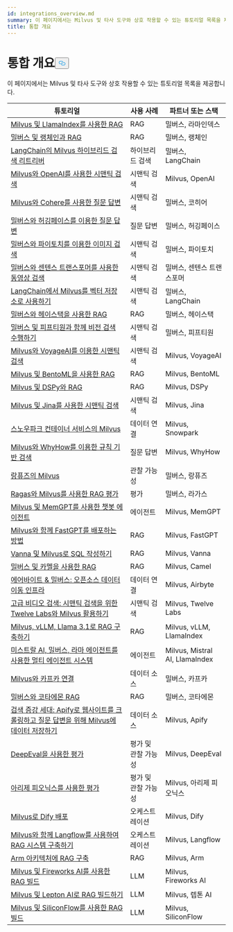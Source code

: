 ```yaml
---
id: integrations_overview.md
summary: 이 페이지에서는 Milvus 및 타사 도구와 상호 작용할 수 있는 튜토리얼 목록을 제공합니다.
title: 통합 개요
---
```

<h1 id="Integrations-Overview" class="common-anchor-header">통합 개요<button data-href="#Integrations-Overview" class="anchor-icon" translate="no">
      <svg translate="no"
        aria-hidden="true"
        focusable="false"
        height="20"
        version="1.1"
        viewBox="0 0 16 16"
        width="16"
      >
        <path
          fill="#0092E4"
          fill-rule="evenodd"
          d="M4 9h1v1H4c-1.5 0-3-1.69-3-3.5S2.55 3 4 3h4c1.45 0 3 1.69 3 3.5 0 1.41-.91 2.72-2 3.25V8.59c.58-.45 1-1.27 1-2.09C10 5.22 8.98 4 8 4H4c-.98 0-2 1.22-2 2.5S3 9 4 9zm9-3h-1v1h1c1 0 2 1.22 2 2.5S13.98 12 13 12H9c-.98 0-2-1.22-2-2.5 0-.83.42-1.64 1-2.09V6.25c-1.09.53-2 1.84-2 3.25C6 11.31 7.55 13 9 13h4c1.45 0 3-1.69 3-3.5S14.5 6 13 6z"
        ></path>
      </svg>
    </button></h1><p>이 페이지에서는 Milvus 및 타사 도구와 상호 작용할 수 있는 튜토리얼 목록을 제공합니다.</p>
<table>
<thead>
<tr><th>튜토리얼</th><th>사용 사례</th><th>파트너 또는 스택</th></tr>
</thead>
<tbody>
<tr><td><a href="/docs/ko/integrate_with_llamaindex.md">Milvus 및 LlamaIndex를 사용한 RAG</a></td><td>RAG</td><td>밀버스, 라마인덱스</td></tr>
<tr><td><a href="/docs/ko/integrate_with_langchain.md">밀버스 및 랭체인과 RAG</a></td><td>RAG</td><td>밀버스, 랭체인</td></tr>
<tr><td><a href="/docs/ko/milvus_hybrid_search_retriever.md">LangChain의 Milvus 하이브리드 검색 리트리버</a></td><td>하이브리드 검색</td><td>밀버스, LangChain</td></tr>
<tr><td><a href="/docs/ko/integrate_with_openai.md">Milvus와 OpenAI를 사용한 시맨틱 검색</a></td><td>시맨틱 검색</td><td>Milvus, OpenAI</td></tr>
<tr><td><a href="/docs/ko/integrate_with_cohere.md">Milvus와 Cohere를 사용한 질문 답변</a></td><td>시맨틱 검색</td><td>밀버스, 코히어</td></tr>
<tr><td><a href="/docs/ko/integrate_with_hugging-face.md">밀버스와 허깅페이스를 이용한 질문 답변</a></td><td>질문 답변</td><td>밀버스, 허깅페이스</td></tr>
<tr><td><a href="/docs/ko/integrate_with_pytorch.md">밀버스와 파이토치를 이용한 이미지 검색</a></td><td>시맨틱 검색</td><td>밀버스, 파이토치</td></tr>
<tr><td><a href="/docs/ko/integrate_with_sentencetransformers.md">밀버스와 센텐스 트랜스포머를 사용한 동영상 검색</a></td><td>시맨틱 검색</td><td>밀버스, 센텐스 트랜스포머</td></tr>
<tr><td><a href="/docs/ko/basic_usage_langchain.md">LangChain에서 Milvus를 벡터 저장소로 사용하기</a></td><td>시맨틱 검색</td><td>밀버스, LangChain</td></tr>
<tr><td><a href="/docs/ko/integrate_with_haystack.md">밀버스와 헤이스택을 사용한 RAG</a></td><td>RAG</td><td>밀버스, 헤이스택</td></tr>
<tr><td><a href="/docs/ko/integrate_with_voxel51.md">밀버스 및 피프티원과 함께 비전 검색 수행하기</a></td><td>시맨틱 검색</td><td>밀버스, 피프티원</td></tr>
<tr><td><a href="/docs/ko/integrate_with_voyageai.md">Milvus와 VoyageAI를 이용한 시맨틱 검색</a></td><td>시맨틱 검색</td><td>Milvus, VoyageAI</td></tr>
<tr><td><a href="/docs/ko/integrate_with_bentoml.md">Milvus 및 BentoML을 사용한 RAG</a></td><td>RAG</td><td>Milvus, BentoML</td></tr>
<tr><td><a href="/docs/ko/integrate_with_dspy.md">Milvus 및 DSPy와 RAG</a></td><td>RAG</td><td>Milvus, DSPy</td></tr>
<tr><td><a href="/docs/ko/integrate_with_jina.md">Milvus 및 Jina를 사용한 시맨틱 검색</a></td><td>시맨틱 검색</td><td>Milvus, Jina</td></tr>
<tr><td><a href="/docs/ko/integrate_with_snowpark.md">스노우파크 컨테이너 서비스의 Milvus</a></td><td>데이터 연결</td><td>Milvus, Snowpark</td></tr>
<tr><td><a href="/docs/ko/integrate_with_whyhow.md">Milvus와 WhyHow를 이용한 규칙 기반 검색</a></td><td>질문 답변</td><td>Milvus, WhyHow</td></tr>
<tr><td><a href="/docs/ko/integrate_with_langfuse.md">랑퓨즈의 Milvus</a></td><td>관찰 가능성</td><td>밀버스, 랑퓨즈</td></tr>
<tr><td><a href="/docs/ko/integrate_with_ragas.md">Ragas와 Milvus를 사용한 RAG 평가</a></td><td>평가</td><td>밀버스, 라가스</td></tr>
<tr><td><a href="/docs/ko/integrate_with_memgpt.md">Milvus 및 MemGPT를 사용한 챗봇 에이전트</a></td><td>에이전트</td><td>Milvus, MemGPT</td></tr>
<tr><td><a href="/docs/ko/integrate_with_fastgpt.md">Milvus와 함께 FastGPT를 배포하는 방법</a></td><td>RAG</td><td>Milvus, FastGPT</td></tr>
<tr><td><a href="/docs/ko/integrate_with_vanna.md">Vanna 및 Milvus로 SQL 작성하기</a></td><td>RAG</td><td>Milvus, Vanna</td></tr>
<tr><td><a href="/docs/ko/integrate_with_camel.md">밀버스 및 카멜을 사용한 RAG</a></td><td>RAG</td><td>Milvus, Camel</td></tr>
<tr><td><a href="/docs/ko/integrate_with_airbyte.md">에어바이트 &amp; 밀버스: 오픈소스 데이터 이동 인프라</a></td><td>데이터 연결</td><td>Milvus, Airbyte</td></tr>
<tr><td><a href="/docs/ko/video_search_with_twelvelabs_and_milvus.md">고급 비디오 검색: 시맨틱 검색을 위한 Twelve Labs와 Milvus 활용하기</a></td><td>시맨틱 검색</td><td>Milvus, Twelve Labs</td></tr>
<tr><td><a href="/docs/ko/milvus_rag_with_vllm.md">Milvus, vLLM, Llama 3.1로 RAG 구축하기</a></td><td>RAG</td><td>Milvus, vLLM, LlamaIndex</td></tr>
<tr><td><a href="/docs/ko/llama_agents_metadata.md">미스트랄 AI, 밀버스, 라마 에이전트를 사용한 멀티 에이전트 시스템</a></td><td>에이전트</td><td>Milvus, Mistral AI, LlamaIndex</td></tr>
<tr><td><a href="/docs/ko/kafka-connect-milvus.md">Milvus와 카프카 연결</a></td><td>데이터 소스</td><td>밀버스, 카프카</td></tr>
<tr><td><a href="/docs/ko/kotaemon_with_milvus.md">밀버스와 코타에몬 RAG</a></td><td>RAG</td><td>밀버스, 코타에몬</td></tr>
<tr><td><a href="/docs/ko/apify_milvus_rag.md">검색 증강 세대: Apify로 웹사이트를 크롤링하고 질문 답변을 위해 Milvus에 데이터 저장하기</a></td><td>데이터 소스</td><td>Milvus, Apify</td></tr>
<tr><td><a href="/docs/ko/evaluation_with_deepeval.md">DeepEval을 사용한 평가</a></td><td>평가 및 관찰 가능성</td><td>Milvus, DeepEval</td></tr>
<tr><td><a href="/docs/ko/evaluation_with_phoenix.md">아리제 피오닉스를 사용한 평가</a></td><td>평가 및 관찰 가능성</td><td>Milvus, 아리제 피오닉스</td></tr>
<tr><td><a href="/docs/ko/dify_with_milvus.md">Milvus로 Dify 배포</a></td><td>오케스트레이션</td><td>Milvus, Dify</td></tr>
<tr><td><a href="/docs/ko/rag_with_langflow.md">Milvus와 함께 Langflow를 사용하여 RAG 시스템 구축하기</a></td><td>오케스트레이션</td><td>Milvus, Langflow</td></tr>
<tr><td><a href="/docs/ko/build_rag_on_arm.md">Arm 아키텍처에 RAG 구축</a></td><td>RAG</td><td>Milvus, Arm</td></tr>
<tr><td><a href="/docs/ko/build_RAG_with_milvus_and_fireworks.md">Milvus 및 Fireworks AI를 사용한 RAG 빌드</a></td><td>LLM</td><td>Milvus, Fireworks AI</td></tr>
<tr><td><a href="/docs/ko/build_RAG_with_milvus_and_lepton.md">Milvus 및 Lepton AI로 RAG 빌드하기</a></td><td>LLM</td><td>Milvus, 렙톤 AI</td></tr>
<tr><td><a href="/docs/ko/build_RAG_with_milvus_and_siliconflow">Milvus 및 SiliconFlow를 사용한 RAG 빌드</a></td><td>LLM</td><td>Milvus, SiliconFlow</td></tr>
</tbody>
</table>
